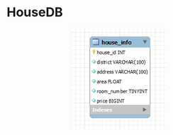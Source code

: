 # HouseDB
<p align = "center"> 
 <img src = "https://github.com/Antaaaaa/HouseDB/blob/master/schema/EER%20Diagram.png">
</p>
